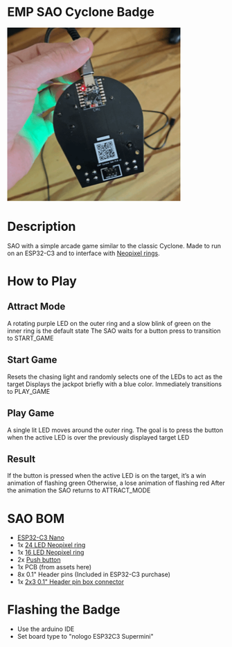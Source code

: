 # EMP SAO Cyclone Badge
<img src='./Assets/SAOv2_frontandback.gif'  width='400'>

# Description
SAO with a simple arcade game similar to the classic Cyclone. Made to run on an ESP32-C3 and to interface with [Neopixel rings](https://www.adafruit.com/product/1463#technical-details).

# How to Play
## Attract Mode
A rotating purple LED on the outer ring and a slow blink of green on the inner ring is the default state
The SAO waits for a button press to transition to START_GAME

## Start Game
Resets the chasing light and randomly selects one of the LEDs to act as the target
Displays the jackpot briefly with a blue color. Immediately transitions to PLAY_GAME

## Play Game
A single lit LED moves around the outer ring.
The goal is to press the button when the active LED is over the previously displayed target LED

## Result
If the button is pressed when the active LED is on the target, it’s a win animation of flashing green
Otherwise, a lose animation of flashing red
After the animation the SAO returns to ATTRACT_MODE

# SAO BOM
- [ESP32-C3 Nano](https://www.aliexpress.us/item/3256806299801446.html)
- 1x [24 LED Neopixel ring](https://www.amazon.com/dp/B0B2D7742J)
- 1x [16 LED Neopixel ring](https://www.amazon.com/dp/B0B2D5QXG5)
- 2x [Push button](https://www.amazon.com/YOUFEN-Button-Switch-Momentary-Tactile/dp/B0DPJVH8PC)
- 1x PCB (from assets here)
- 8x 0.1" Header pins (Included in ESP32-C3 purchase)
- 1x [2x3 0.1" Header pin box connector](https://www.amazon.com/gp/product/B00UBWKQLA/)

# Flashing the Badge
- Use the arduino IDE
- Set board type to "nologo ESP32C3 Supermini"
